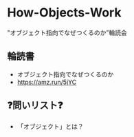 # How-Objects-Work
"オブジェクト指向でなぜつくるのか"輪読会

## 輪読書
- オブジェクト指向でなぜつくるのか
- https://amz.run/5jYC

## ❓問いリスト❓

- 「オブジェクト」とは？
